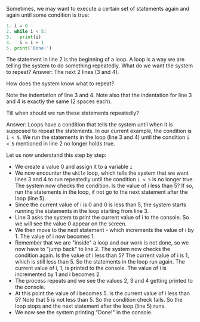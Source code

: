Sometimes, we may want to execute a certain set of statements again and again until some condition is true:

```python
1. i = 0
2. while i < 5:
3.   print(i)
4.   i = i + 1
5. print('Done!')
```

The statement in line 2 is the beginning of a loop. A loop is a way we are telling the system to do something repeatedly. What do we want the system to repeat? Answer: The next 2 lines (3 and 4).

How does the system know what to repeat?

Note the indentation of line 3 and 4. Note also that the indentation for line 3 and 4 is exactly the same (2 spaces each).

Till when should we run these statements repeatedly?

Answer: Loops have a condition that tells the system until when it is supposed to repeat the statements. In our current example, the condition is `i < 5`. We run the statements in the loop (line 3 and 4) until the condition `i < 5` mentioned in line 2 no longer holds true.

Let us now understand this step by step:

- We create a value 0 and assign it to a variable `i`
- We now encounter the `while` loop, which tells the system that we want lines 3 and 4 to run repeatedly until the condition `i < 5` is no longer true. The system now checks the condition. Is the value of i less than 5? If so, run the statements in the loop, if not go to the next statement after the loop (line 5).
- Since the current value of i is 0 and 0 is less than 5, the system starts running the statements in the loop starting from line 3.
- Line 3 asks the system to print the current value of i to the console. So we will see the value 0 appear on the screen.
- We then move to the next statement - which increments the value of i by 1. The value of i now becomes 1.
- Remember that we are "inside" a loop and our work is not done, so we now have to "jump back" to line 2. The system now checks the condition again. Is the value of i less than 5? The current value of i is 1, which is still less than 5. So the statements in the loop run again. The current value of i, 1, is printed to the console. The value of i is incremented by 1 and i becomes 2.
- The process repeats and we see the values 2, 3 and 4 getting printed to the console.
- At this point the value of i becomes 5. Is the current value of i less than 5? Note that 5 is not less than 5. So the condition check fails. So the loop stops and the next statement after the loop (line 5) runs.
- We now see the system printing "Done!" in the console.